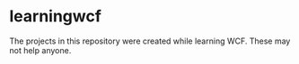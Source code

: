 # learningwcf

The projects in this repository were created while learning WCF. These may not help anyone.
